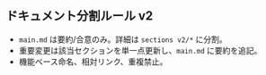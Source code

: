 ## ドキュメント分割ルール v2

- `main.md` は要約/合意のみ。詳細は `sections v2/*` に分割。
- 重要変更は該当セクションを単一点更新し、`main.md` に要約を追記。
- 機能ベース命名、相対リンク、重複禁止。


